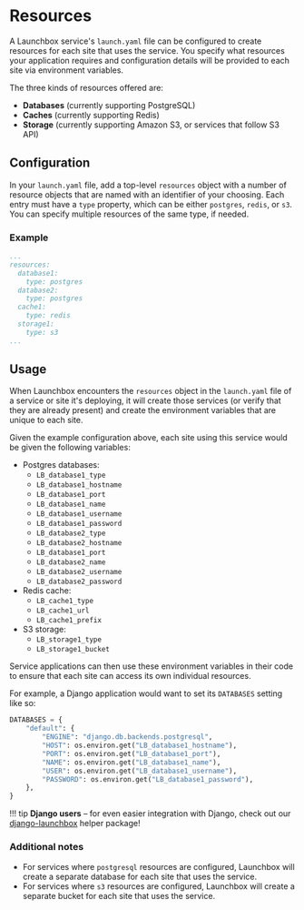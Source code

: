 # Resources

A Launchbox service's `launch.yaml` file can be configured
to create resources for each site that uses the service.
You specify what resources your application requires and
configuration details will be provided to each site via environment variables.

The three kinds of resources offered are:

- **Databases** (currently supporting PostgreSQL)
- **Caches** (currently supporting Redis)
- **Storage** (currently supporting Amazon S3, or services that follow S3 API)


## Configuration

In your `launch.yaml` file, add a top-level `resources` object with a number of
resource objects that are named with an identifier of your choosing.
Each entry must have a `type` property, which can be either `postgres`, `redis`, or `s3`.
You can specify multiple resources of the same type, if needed.

### Example

```yaml
...
resources:
  database1:
    type: postgres
  database2:
    type: postgres
  cache1:
    type: redis
  storage1:
    type: s3
...
```

## Usage

When Launchbox encounters the `resources` object in the `launch.yaml` file of a service or site it's deploying,
it will create those services (or verify that they are already present)
and create the environment variables that are unique to each site.

Given the example configuration above, each site using this service would be given the following variables:

- Postgres databases:
    - `LB_database1_type`
    - `LB_database1_hostname`
    - `LB_database1_port`
    - `LB_database1_name`
    - `LB_database1_username`
    - `LB_database1_password`
    - `LB_database2_type`
    - `LB_database2_hostname`
    - `LB_database1_port`
    - `LB_database2_name`
    - `LB_database2_username`
    - `LB_database2_password`
- Redis cache:
    - `LB_cache1_type`
    - `LB_cache1_url`
    - `LB_cache1_prefix`
- S3 storage:
    - `LB_storage1_type`
    - `LB_storage1_bucket`

Service applications can then use these environment variables in their code
to ensure that each site can access its own individual resources.  

For example, a Django application would want to set its `DATABASES` setting like so:

```python
DATABASES = {
    "default": {
        "ENGINE": "django.db.backends.postgresql",
        "HOST": os.environ.get("LB_database1_hostname"),
        "PORT": os.environ.get("LB_database1_port"),
        "NAME": os.environ.get("LB_database1_name"),
        "USER": os.environ.get("LB_database1_username"),
        "PASSWORD": os.environ.get("LB_database1_password"),
    },
}
```

!!! tip
    **Django users** – for even easier integration with Django,
    check out our [django-launchbox](https://github.com/nasa-jpl/django-launchbox) helper package!

### Additional notes

- For services where `postgresql` resources are configured,
  Launchbox will create a separate database for each site that uses the service.
- For services where `s3` resources are configured,
  Launchbox will create a separate bucket for each site that uses the service.
